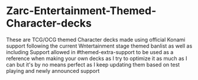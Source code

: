 # Zarc-Entertainment-Themed-Character-decks
These are TCG/OCG themed Character decks made using official Konami support following the current Wntertainment stage themed banlist as well as including Support allowed in #themed-extra-support
to be used as a reference when making your own decks as I try to optimize it as much as I can but it's by no means perfect as I keep updating them based on test playing and newly announced support
